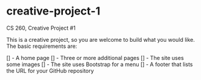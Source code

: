 # creative-project-1
CS 260, Creative Project #1

This is a creative project, so you are welcome to build what you would like. The basic requirements are:

[] - A home page
[] - Three or more additional pages
[] - The site uses some images
[] - The site uses Bootstrap for a menu
[] - A footer that lists the URL for your GitHub repository